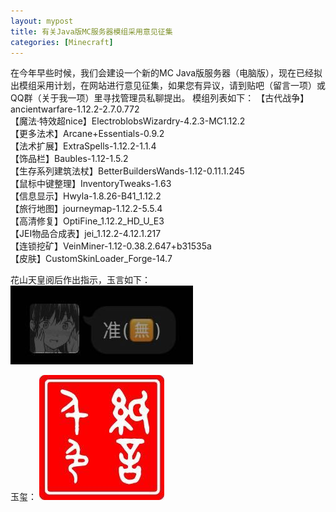 ```yaml
---
layout: mypost
title: 有关Java版MC服务器模组采用意见征集
categories: [Minecraft]
---
```

在今年早些时候，我们会建设一个新的MC Java版服务器（电脑版），现在已经拟出模组采用计划，在网站进行意见征集，如果您有异议，请到贴吧（留言一项）或QQ群（关于我一项）里寻找管理员私聊提出。
模组列表如下：
【古代战争】ancientwarfare-1.12.2-2.7.0.772                                           
【魔法·特效超nice】ElectroblobsWizardry-4.2.3-MC1.12.2                                   
【更多法术】Arcane+Essentials-0.9.2                                                                           
【法术扩展】ExtraSpells-1.12.2-1.1.4                                                      
【饰品栏】Baubles-1.12-1.5.2                                                                      
【生存系列建筑法杖】BetterBuildersWands-1.12-0.11.1.245                      
【鼠标中键整理】InventoryTweaks-1.63                                                
【信息显示】Hwyla-1.8.26-B41_1.12.2                                                     
【旅行地图】journeymap-1.12.2-5.5.4                                                  
【高清修复】OptiFine_1.12.2_HD_U_E3                                                 
【JEI物品合成表】jei_1.12.2-4.12.1.217                                                        
【连锁挖矿】VeinMiner-1.12-0.38.2.647+b31535a                                                         
【皮肤】CustomSkinLoader_Forge-14.7

花山天皇阅后作出指示，玉言如下：
![图片](image/yuzhi202015.jpg)

玉玺：
 ![图片](image/yuxi.jpg)

